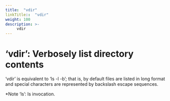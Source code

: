 ```yaml
---
title:  "vdir"
linkTitle::  "vdir"
weight: 100
description: >-
     vdir
---
```


# ‘vdir’: Verbosely list directory contents

‘vdir’ is equivalent to ‘ls -l -b’; that is, by default files are listed
in long format and special characters are represented by backslash
escape sequences.

\*Note ‘ls’: ls invocation.
